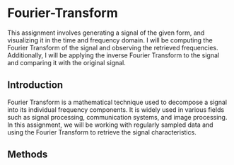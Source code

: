 # Fourier-Transform
This assignment involves generating a signal of the given form, and visualizing it in the time and frequency domain. I will be computing the Fourier Transform of the signal and observing the retrieved frequencies. Additionally, I will be applying the inverse Fourier Transform to the signal and comparing it with the original signal. 
## Introduction
Fourier Transform is a mathematical technique used to decompose a signal into its individual frequency components. It is widely used in various fields such as signal processing, communication systems, and image processing. In this assignment, we will be working with regularly sampled data and using the Fourier Transform to retrieve the signal characteristics.


## Methods
